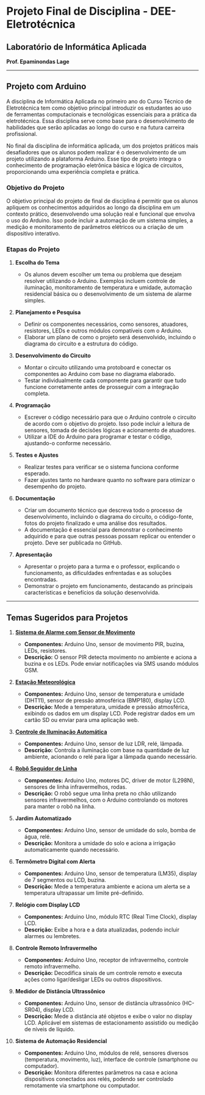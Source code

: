 # Projeto Final de Disciplina - DEE-Eletrotécnica

## Laboratório de Informática Aplicada
**Prof. Epaminondas Lage**

---

## Projeto com Arduino

A disciplina de Informática Aplicada no primeiro ano do Curso Técnico de Eletrotécnica tem como objetivo principal introduzir os estudantes ao uso de ferramentas computacionais e tecnológicas essenciais para a prática da eletrotécnica. Essa disciplina serve como base para o desenvolvimento de habilidades que serão aplicadas ao longo do curso e na futura carreira profissional.

No final da disciplina de informática aplicada, um dos projetos práticos mais desafiadores que os alunos podem realizar é o desenvolvimento de um projeto utilizando a plataforma Arduino. Esse tipo de projeto integra o conhecimento de programação eletrônica básica e lógica de circuitos, proporcionando uma experiência completa e prática.

### Objetivo do Projeto

O objetivo principal do projeto de final de disciplina é permitir que os alunos apliquem os conhecimentos adquiridos ao longo da disciplina em um contexto prático, desenvolvendo uma solução real e funcional que envolva o uso do Arduino. Isso pode incluir a automação de um sistema simples, a medição e monitoramento de parâmetros elétricos ou a criação de um dispositivo interativo.

### Etapas do Projeto

1. **Escolha do Tema**
   - Os alunos devem escolher um tema ou problema que desejam resolver utilizando o Arduino. Exemplos incluem controle de iluminação, monitoramento de temperatura e umidade, automação residencial básica ou o desenvolvimento de um sistema de alarme simples.

2. **Planejamento e Pesquisa**
   - Definir os componentes necessários, como sensores, atuadores, resistores, LEDs e outros módulos compatíveis com o Arduino.
   - Elaborar um plano de como o projeto será desenvolvido, incluindo o diagrama do circuito e a estrutura do código.

3. **Desenvolvimento do Circuito**
   - Montar o circuito utilizando uma protoboard e conectar os componentes ao Arduino com base no diagrama elaborado.
   - Testar individualmente cada componente para garantir que tudo funcione corretamente antes de prosseguir com a integração completa.

4. **Programação**
   - Escrever o código necessário para que o Arduino controle o circuito de acordo com o objetivo do projeto. Isso pode incluir a leitura de sensores, tomada de decisões lógicas e acionamento de atuadores.
   - Utilizar a IDE do Arduino para programar e testar o código, ajustando-o conforme necessário.

5. **Testes e Ajustes**
   - Realizar testes para verificar se o sistema funciona conforme esperado.
   - Fazer ajustes tanto no hardware quanto no software para otimizar o desempenho do projeto.

6. **Documentação**
   - Criar um documento técnico que descreva todo o processo de desenvolvimento, incluindo o diagrama do circuito, o código-fonte, fotos do projeto finalizado e uma análise dos resultados.
   - A documentação é essencial para demonstrar o conhecimento adquirido e para que outras pessoas possam replicar ou entender o projeto. Deve ser publicada no GitHub.

7. **Apresentação**
   - Apresentar o projeto para a turma e o professor, explicando o funcionamento, as dificuldades enfrentadas e as soluções encontradas.
   - Demonstrar o projeto em funcionamento, destacando as principais características e benefícios da solução desenvolvida.

---

## Temas Sugeridos para Projetos

1. [**Sistema de Alarme com Sensor de Movimento**](https://github.com/Epaminondaslage/Projeto_final_Disciplina/blob/main/Sistema%20de%20Alarme%20com%20Sensor%20de%20Movimento.md)
   - **Componentes:** Arduino Uno, sensor de movimento PIR, buzina, LEDs, resistores.
   - **Descrição:** O sensor PIR detecta movimento no ambiente e aciona a buzina e os LEDs. Pode enviar notificações via SMS usando módulos GSM.

2. [**Estação Meteorológica**](https://github.com/Epaminondaslage/Projeto_final_Disciplina/blob/main/Estacao_meteorologica)
   - **Componentes:** Arduino Uno, sensor de temperatura e umidade (DHT11), sensor de pressão atmosférica (BMP180), display LCD.
   - **Descrição:** Mede a temperatura, umidade e pressão atmosférica, exibindo os dados em um display LCD. Pode registrar dados em um cartão SD ou enviar para uma aplicação web.

3. [**Controle de Iluminação Automática**](https://github.com/Epaminondaslage/Projeto_final_Disciplina/blob/main/controle_iluminacao.md)
   - **Componentes:** Arduino Uno, sensor de luz LDR, relé, lâmpada.
   - **Descrição:** Controla a iluminação com base na quantidade de luz ambiente, acionando o relé para ligar a lâmpada quando necessário.

4. [**Robô Seguidor de Linha**](https://github.com/Epaminondaslage/Projeto_final_Disciplina/tree/main#readme)
   - **Componentes:** Arduino Uno, motores DC, driver de motor (L298N), sensores de linha infravermelhos, rodas.
   - **Descrição:** O robô segue uma linha preta no chão utilizando sensores infravermelhos, com o Arduino controlando os motores para manter o robô na linha.

5. **Jardim Automatizado**
   - **Componentes:** Arduino Uno, sensor de umidade do solo, bomba de água, relé.
   - **Descrição:** Monitora a umidade do solo e aciona a irrigação automaticamente quando necessário.

6. **Termômetro Digital com Alerta**
   - **Componentes:** Arduino Uno, sensor de temperatura (LM35), display de 7 segmentos ou LCD, buzina.
   - **Descrição:** Mede a temperatura ambiente e aciona um alerta se a temperatura ultrapassar um limite pré-definido.

7. **Relógio com Display LCD**
   - **Componentes:** Arduino Uno, módulo RTC (Real Time Clock), display LCD.
   - **Descrição:** Exibe a hora e a data atualizadas, podendo incluir alarmes ou lembretes.

8. **Controle Remoto Infravermelho**
   - **Componentes:** Arduino Uno, receptor de infravermelho, controle remoto infravermelho.
   - **Descrição:** Decodifica sinais de um controle remoto e executa ações como ligar/desligar LEDs ou outros dispositivos.

9. **Medidor de Distância Ultrassônico**
   - **Componentes:** Arduino Uno, sensor de distância ultrassônico (HC-SR04), display LCD.
   - **Descrição:** Mede a distância até objetos e exibe o valor no display LCD. Aplicável em sistemas de estacionamento assistido ou medição de níveis de líquido.

10. **Sistema de Automação Residencial**
    - **Componentes:** Arduino Uno, módulos de relé, sensores diversos (temperatura, movimento, luz), interface de controle (smartphone ou computador).
    - **Descrição:** Monitora diferentes parâmetros na casa e aciona dispositivos conectados aos relés, podendo ser controlado remotamente via smartphone ou computador.


